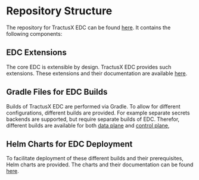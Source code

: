# Repository Structure

The repository for TractusX EDC can be found [here](https://github.com/eclipse-tractusx/tractusx-edc).
It contains the following components:

## EDC Extensions

The core EDC is extensible by design.
TractusX EDC provides such extensions.
These extensions and their documentation are available
[here](https://github.com/eclipse-tractusx/tractusx-edc/blob/main/edc-extensions/README.md).

## Gradle Files for EDC Builds

Builds of TractusX EDC are performed via Gradle.
To allow for different configurations, different builds are provided.
For example separate secrets backends are supported, but require separate builds of EDC.
Therefor, different builds are available for both
[data plane](https://github.com/eclipse-tractusx/tractusx-edc/blob/main/edc-dataplane/README.md)
and [control plane](https://github.com/eclipse-tractusx/tractusx-edc/blob/main/edc-controlplane/README.md),

## Helm Charts for EDC Deployment

To facilitate deployment of these different builds and their prerequisites,
Helm charts are provided. The charts and their documentation can be found
[here](https://github.com/eclipse-tractusx/tractusx-edc/blob/main/charts/README.md).
